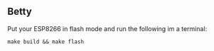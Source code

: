 ## Betty

Put your ESP8266 in flash mode and run the following im a terminal:

```
make build && make flash
```

